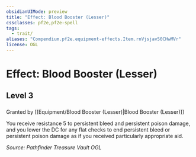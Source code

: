 ```yaml
---
obsidianUIMode: preview
title: "Effect: Blood Booster (Lesser)"
cssclasses: pf2e,pf2e-spell
tags:
  - trait/
aliases: "Compendium.pf2e.equipment-effects.Item.rnVjsjav50CHwMVr"
license: OGL
---
```

# Effect: Blood Booster (Lesser)
## Level 3
### 






Granted by [[Equipment/Blood Booster (Lesser)|Blood Booster (Lesser)]]

You receive resistance 5 to persistent bleed and persistent poison damage, and you lower the DC for any flat checks to end persistent bleed or persistent poison damage as if you received particularly appropriate aid.

*Source: Pathfinder Treasure Vault*
*OGL*